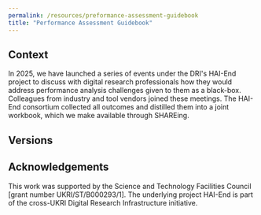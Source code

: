 ```yaml
---
permalink: /resources/preformance-assessment-guidebook
title: "Performance Assessment Guidebook"
---
```


## Context

In 2025, we have launched a series of events under the DRI's HAI-End project to discuss with digital research professionals how they would address performance analysis challenges given to them as a black-box.
Colleagues from industry and tool vendors joined these meetings.
The HAI-End consortium collected all outcomes and distilled them into a joint workbook, which we make available through SHAREing.


## Versions


## Acknowledgements

This work was supported by the Science and Technology Facilities Council [grant number UKRI/ST/B000293/1]. The underlying project HAI-End is part of the cross-UKRI Digital Research Infrastructure initiative.